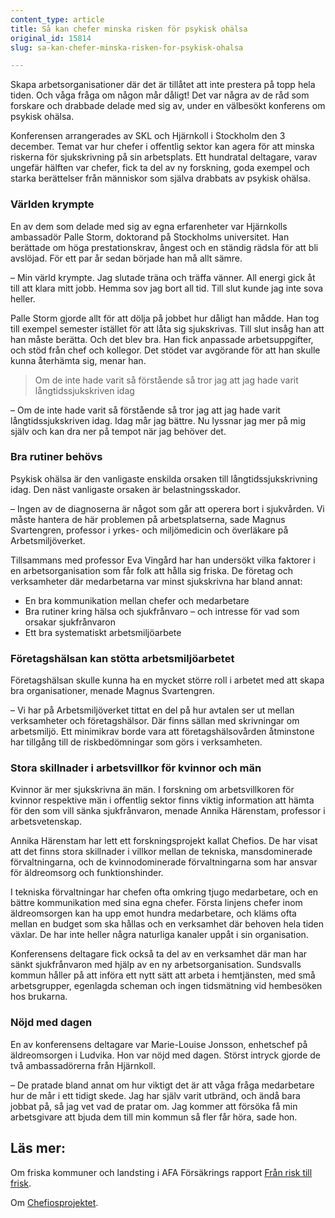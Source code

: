 ```yaml
---
content_type: article
title: Så kan chefer minska risken för psykisk ohälsa
original_id: 15814
slug: sa-kan-chefer-minska-risken-for-psykisk-ohalsa

---
```


Skapa arbetsorganisationer där det är tillåtet att inte prestera på topp hela tiden. Och våga fråga om någon mår dåligt! Det var några av de råd som forskare och drabbade delade med sig av, under en välbesökt konferens om psykisk ohälsa.

Konferensen arrangerades av SKL och Hjärnkoll i Stockholm den 3 december. Temat var hur chefer i offentlig sektor kan agera för att minska riskerna för sjukskrivning på sin arbetsplats. Ett hundratal deltagare, varav ungefär hälften var chefer, fick ta del av ny forskning, goda exempel och starka berättelser från människor som själva drabbats av psykisk ohälsa.

### Världen krympte

En av dem som delade med sig av egna erfarenheter var Hjärnkolls ambassadör Palle Storm, doktorand på Stockholms universitet. Han berättade om höga prestationskrav, ångest och en ständig rädsla för att bli avslöjad. För ett par år sedan började han må allt sämre.

– Min värld krympte. Jag slutade träna och träffa vänner. All energi gick åt till att klara mitt jobb. Hemma sov jag bort all tid. Till slut kunde jag inte sova heller.

Palle Storm gjorde allt för att dölja på jobbet hur dåligt han mådde. Han tog till exempel semester istället för att låta sig sjukskrivas. Till slut insåg han att han måste berätta. Och det blev bra. Han fick anpassade arbetsuppgifter, och stöd från chef och kollegor. Det stödet var avgörande för att han skulle kunna återhämta sig, menar han.

> Om de inte hade varit så förstående så tror jag att jag hade varit långtidssjukskriven idag

– Om de inte hade varit så förstående så tror jag att jag hade varit långtidssjukskriven idag. Idag mår jag bättre. Nu lyssnar jag mer på mig själv och kan dra ner på tempot när jag behöver det.

### Bra rutiner behövs

Psykisk ohälsa är den vanligaste enskilda orsaken till långtidssjukskrivning idag. Den näst vanligaste orsaken är belastningsskador.

– Ingen av de diagnoserna är något som går att operera bort i sjukvården. Vi måste hantera de här problemen på arbetsplatserna, sade Magnus Svartengren, professor i yrkes- och miljömedicin och överläkare på Arbetsmiljöverket.

Tillsammans med professor Eva Vingård har han undersökt vilka faktorer i en arbetsorganisation som får folk att hålla sig friska. De företag och verksamheter där medarbetarna var minst sjukskrivna har bland annat:

*   En bra kommunikation mellan chefer och medarbetare
*   Bra rutiner kring hälsa och sjukfrånvaro – och intresse för vad som orsakar sjukfrånvaron
*   Ett bra systematiskt arbetsmiljöarbete

### Företagshälsan kan stötta arbetsmiljöarbetet

Företagshälsan skulle kunna ha en mycket större roll i arbetet med att skapa bra organisationer, menade Magnus Svartengren.

– Vi har på Arbetsmiljöverket tittat en del på hur avtalen ser ut mellan verksamheter och företagshälsor. Där finns sällan med skrivningar om arbetsmiljö. Ett minimikrav borde vara att företagshälsovården åtminstone har tillgång till de riskbedömningar som görs i verksamheten.

### Stora skillnader i arbetsvillkor för kvinnor och män

Kvinnor är mer sjukskrivna än män. I forskning om arbetsvillkoren för kvinnor respektive män i offentlig sektor finns viktig information att hämta för den som vill sänka sjukfrånvaron, menade Annika Härenstam, professor i arbetsvetenskap.

Annika Härenstam har lett ett forskningsprojekt kallat Chefios. De har visat att det finns stora skillnader i villkor mellan de tekniska, mansdominerade förvaltningarna, och de kvinnodominerade förvaltningarna som har ansvar för äldreomsorg och funktionshinder.

I tekniska förvaltningar har chefen ofta omkring tjugo medarbetare, och en bättre kommunikation med sina egna chefer. Första linjens chefer inom äldreomsorgen kan ha upp emot hundra medarbetare, och kläms ofta mellan en budget som ska hållas och en verksamhet där behoven hela tiden växlar. De har inte heller några naturliga kanaler uppåt i sin organisation.

Konferensens deltagare fick också ta del av en verksamhet där man har sänkt sjukfrånvaron med hjälp av en ny arbetsorganisation. Sundsvalls kommun håller på att införa ett nytt sätt att arbeta i hemtjänsten, med små arbetsgrupper, egenlagda scheman och ingen tidsmätning vid hembesöken hos brukarna.

### Nöjd med dagen

En av konferensens deltagare var Marie-Louise Jonsson, enhetschef på äldreomsorgen i Ludvika. Hon var nöjd med dagen. Störst intryck gjorde de två ambassadörerna från Hjärnkoll.

– De pratade bland annat om hur viktigt det är att våga fråga medarbetare hur de mår i ett tidigt skede. Jag har själv varit utbränd, och ändå bara jobbat på, så jag vet vad de pratar om. Jag kommer att försöka få min arbetsgivare att bjuda dem till min kommun så fler får höra, sade hon.

Läs mer:
--------

Om friska kommuner och landsting i AFA Försäkrings rapport [Från risk till frisk](https://www.afaforsakring.se/globalassets/forskning/skrifter/afa-fran-risk-till-frisk_korr5.pdf "Rapporten från risk till frisk").

Om [Chefiosprojektet](https://www.gu.se/forskning/chefios-organisatoriska-forutsattningar-for-chefskap "Chefios").

